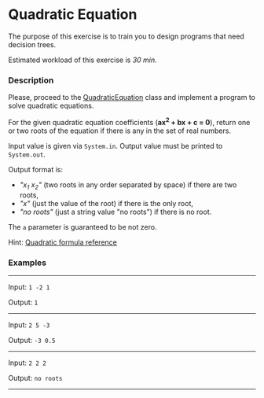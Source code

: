 # Quadratic Equation

The purpose of this exercise is to train you to design programs that need decision trees. 

Estimated workload of this exercise is _30 min_.

### Description

Please, proceed to the [QuadraticEquation](src/main/java/com/epam/training/student_Gagik_Hovhannisyan/autotasks/QuadraticEquation.java)
class and implement a program to solve quadratic equations.

For the given quadratic equation coefficients (**ax<sup>2</sup> + bx + c = 0**),
return one or two roots of the equation if there is any in the set of real numbers.

Input value is given via `System.in`. Output value must be printed to `System.out`.

Output format is:
* *"x<sub>1</sub> x<sub>2</sub>"* (two roots in any order separated by space) if there are two roots,
* *"x"* (just the value of the root) if there is the only root,
* *"no roots"* (just a string value "no roots") if there is no root.

The `a` parameter is guaranteed to be not zero.

Hint: [Quadratic formula reference](https://en.wikipedia.org/wiki/Quadratic_formula)

### Examples

---
Input: `1 -2 1`

Output: `1`

---
Input: `2 5 -3`

Output: `-3 0.5`

---
Input: `2 2 2`

Output: `no roots`

---

